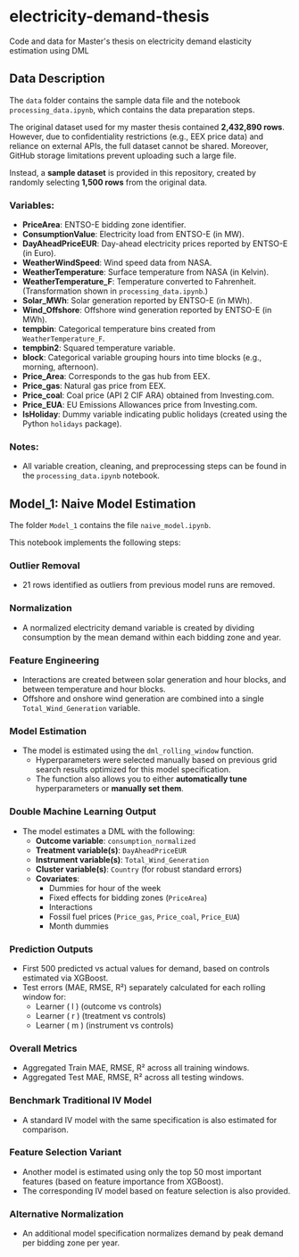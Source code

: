 # electricity-demand-thesis
Code and data for Master's thesis on electricity demand elasticity estimation using DML

## Data Description

The `data` folder contains the sample data file and the notebook `processing_data.ipynb`, which contains the data preparation steps.

The original dataset used for my master thesis contained **2,432,890 rows**. However, due to confidentiality restrictions (e.g., EEX price data) and reliance on external APIs, the full dataset cannot be shared. Moreover, GitHub storage limitations prevent uploading such a large file.

Instead, a **sample dataset** is provided in this repository, created by randomly selecting **1,500 rows** from the original data.

### Variables:

- **PriceArea**: ENTSO-E bidding zone identifier.
- **ConsumptionValue**: Electricity load from ENTSO-E (in MW).
- **DayAheadPriceEUR**: Day-ahead electricity prices reported by ENTSO-E (in Euro).
- **WeatherWindSpeed**: Wind speed data from NASA.
- **WeatherTemperature**: Surface temperature from NASA (in Kelvin).
- **WeatherTemperature_F**: Temperature converted to Fahrenheit. (Transformation shown in `processing_data.ipynb`.)
- **Solar_MWh**: Solar generation reported by ENTSO-E (in MWh).
- **Wind_Offshore**: Offshore wind generation reported by ENTSO-E (in MWh).
- **tempbin**: Categorical temperature bins created from `WeatherTemperature_F`.
- **tempbin2**: Squared temperature variable.
- **block**: Categorical variable grouping hours into time blocks (e.g., morning, afternoon).
- **Price_Area**: Corresponds to the gas hub from EEX.
- **Price_gas**: Natural gas price from EEX.
- **Price_coal**: Coal price (API 2 CIF ARA) obtained from Investing.com.
- **Price_EUA**: EU Emissions Allowances price from Investing.com.
- **IsHoliday**: Dummy variable indicating public holidays (created using the Python `holidays` package).

### Notes:

- All variable creation, cleaning, and preprocessing steps can be found in the `processing_data.ipynb` notebook.

## Model_1: Naive Model Estimation

The folder `Model_1` contains the file `naive_model.ipynb`.

This notebook implements the following steps:

### Outlier Removal
- 21 rows identified as outliers from previous model runs are removed.

### Normalization
- A normalized electricity demand variable is created by dividing consumption by the mean demand within each bidding zone and year.

### Feature Engineering
- Interactions are created between solar generation and hour blocks, and between temperature and hour blocks.
- Offshore and onshore wind generation are combined into a single `Total_Wind_Generation` variable.

### Model Estimation
- The model is estimated using the `dml_rolling_window` function.
  - Hyperparameters were selected manually based on previous grid search results optimized for this model specification.
  - The function also allows you to either **automatically tune** hyperparameters or **manually set them**.

### Double Machine Learning Output
- The model estimates a DML with the following:
  - **Outcome variable**: `consumption_normalized`
  - **Treatment variable(s)**: `DayAheadPriceEUR`
  - **Instrument variable(s)**: `Total_Wind_Generation`
  - **Cluster variable(s)**: `Country` (for robust standard errors)
  - **Covariates**:  
    - Dummies for hour of the week
    - Fixed effects for bidding zones (`PriceArea`)
    - Interactions
    - Fossil fuel prices (`Price_gas`, `Price_coal`, `Price_EUA`)
    - Month dummies

### Prediction Outputs
- First 500 predicted vs actual values for demand, based on controls estimated via XGBoost.
- Test errors (MAE, RMSE, R²) separately calculated for each rolling window for:
  - Learner \( l \) (outcome vs controls)
  - Learner \( r \) (treatment vs controls)
  - Learner \( m \) (instrument vs controls)

### Overall Metrics
- Aggregated Train MAE, RMSE, R² across all training windows.
- Aggregated Test MAE, RMSE, R² across all testing windows.

### Benchmark Traditional IV Model
- A standard IV model with the same specification is also estimated for comparison.

### Feature Selection Variant
- Another model is estimated using only the top 50 most important features (based on feature importance from XGBoost).
- The corresponding IV model based on feature selection is also provided.

### Alternative Normalization
- An additional model specification normalizes demand by peak demand per bidding zone per year.


